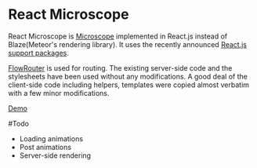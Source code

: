 # React Microscope

React Microscope is [Microscope](https://github.com/DiscoverMeteor/Microscope) implemented 
in React.js instead of Blaze(Meteor's rendering library). It uses the recently announced [React.js support packages](http://react-in-meteor.readthedocs.org). 

[FlowRouter](https://github.com/kadirahq/flow-router) is used for routing. The existing server-side code and the stylesheets have been used without any modifications. A good deal of the client-side code including
helpers, templates were copied almost verbatim with a few minor modifications.

[Demo](http://react-microscope.meteor.com)

#Todo

- Loading animations
- Post animations
- Server-side rendering
